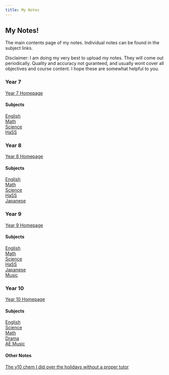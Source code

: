 ```yaml
---
title: My Notes
---
```


## My Notes!
The main contents page of my notes. Individual notes can be found in the subject links.

Disclaimer: I am doing my very best to upload my notes. They will come out periodically. Quality and accuracy not guranteed, and usually wont cover all objectives and course content. I hope these are somewhat helpful to you.

### Year 7
<a href="https://shan-mei.github.io/shanmeis-notes/notes/year-7.html"><span class="button">Year 7 Homepage</span></a>

#### Subjects
<a href="https://shan-mei.github.io/shanmeis-notes/notes/year-7/english.html"><span class="button">English</span></a><br><a href="https://shan-mei.github.io/shanmeis-notes/notes/year-7/math.html"><span class="button">Math</span></a><br><a href="https://shan-mei.github.io/shanmeis-notes/notes/year-7/science.html"><span class="button">Science</span></a><br><a href="https://shan-mei.github.io/shanmeis-notes/notes/year-7/hass.html"><span class="button">HaSS</span></a>

### Year 8
<a href="https://shan-mei.github.io/shanmeis-notes/notes/year-8.html"><span class="button">Year 8 Homepage</span></a>

#### Subjects
<a href="https://shan-mei.github.io/shanmeis-notes/notes/year-8/english.html"><span class="button">English</span></a><br><a href="https://shan-mei.github.io/shanmeis-notes/notes/year-8/math.html"><span class="button">Math</span></a><br><a href="https://shan-mei.github.io/shanmeis-notes/notes/year-8/science.html"><span class="button">Science</span></a><br><a href="https://shan-mei.github.io/shanmeis-notes/notes/year-8/hass.html"><span class="button">HaSS</span></a><br><a href="https://shan-mei.github.io/shanmeis-notes/notes/year-8/japanese.html"><span class="button">Japanese</span></a>

### Year 9
<a href="https://shan-mei.github.io/shanmeis-notes/notes/year-9.html"><span class="button">Year 9 Homepage</span></a>

#### Subjects
<a href="https://shan-mei.github.io/shanmeis-notes/notes/year-9/english.html"><span class="button">English</span></a><br><a href="https://shan-mei.github.io/shanmeis-notes/notes/year-9/math.html"><span class="button">Math</span></a><br><a href="https://shan-mei.github.io/shanmeis-notes/notes/year-9/science.html"><span class="button">Science</span></a><br><a href="https://shan-mei.github.io/shanmeis-notes/notes/year-9/hass.html"><span class="button">HaSS</span></a><br><a href="https://shan-mei.github.io/shanmeis-notes/notes/year-9/japanese.html"><span class="button">Japanese</span></a><br><a href="https://shan-mei.github.io/shanmeis-notes/notes/year-9/music.html">Music</a>

### Year 10 
[Year 10 Homepage](https://shanmeis-notes.toomwn.xyz/notes/year-10.html)

#### Subjects
[English](https://shanmeis-notes.toomwn.xyz/notes/year-10/english.html)  
[Science](https://shanmeis-notes.toomwn.xyz/notes/year-10/science.html)  
[Math](https://shanmeis-notes.toomwn.xyz/notes/year-10/math.html)  
[Drama](https://shanmeis-notes.toomwn.xyz/notes/year-10/drama.html)  
[AE Music](https://shanmeis-notes.toomwn.xyz/notes/year-10/music.html)

#### Other Notes
[The y10 chem I did over the holidays without a proper tutor](https://shanmeis-notes.toomwn.xyz/notes/year-10/y10chem.html)